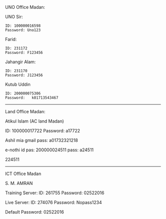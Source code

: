 UNO Office Madan:

UNO Sir:

	ID: 100000016598
	Password: Uno123

Farid:

	ID: 231172
	Password: F123456
	
Jahangir Alam:

	ID: 231170
	Password: J123456

Kutub Uddin

	ID: 200000075306
	Password:   k01713543467

-----------------------------------------
Land Office Madan:

Atikul Islam (AC land Madan)

ID: 	  100000017722
Password: a17722


Ashil mia gmail pass: a01732321218

e-nothi id pas: 200000024511
pass: a24511

224511

-----------------------------------------
ICT Office Madan

S. M. AMRAN

Training Server:
	ID: 261755
	Password: 02522016

Live Server:
	ID: 274076
	Password: Nopass1234

Default Password:
02522016 
